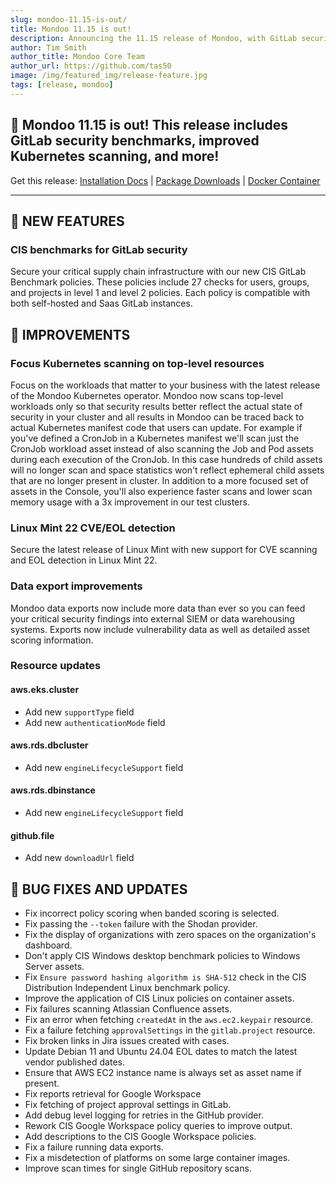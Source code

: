 ```yaml
---
slug: mondoo-11.15-is-out/
title: Mondoo 11.15 is out!
description: Announcing the 11.15 release of Mondoo, with GitLab security benchmarks, improved Kubernetes scanning, and more!
author: Tim Smith
author_title: Mondoo Core Team
author_url: https://github.com/tas50
image: /img/featured_img/release-feature.jpg
tags: [release, mondoo]
---
```


## 🥳 Mondoo 11.15 is out! This release includes GitLab security benchmarks, improved Kubernetes scanning, and more!

Get this release: [Installation Docs](https://mondoo.com/docs/cnspec/) | [Package Downloads](https://releases.mondoo.com/cnspec/) | [Docker Container](https://hub.docker.com/r/mondoo/cnspec)

---

## 🎉 NEW FEATURES

### CIS benchmarks for GitLab security

Secure your critical supply chain infrastructure with our new CIS GitLab Benchmark policies. These policies include 27 checks for users, groups, and projects in level 1 and level 2 policies. Each policy is compatible with both self-hosted and Saas GitLab instances.

## 🧹 IMPROVEMENTS

### Focus Kubernetes scanning on top-level resources

Focus on the workloads that matter to your business with the latest release of the Mondoo Kubernetes operator. Mondoo now scans top-level workloads only so that security results better reflect the actual state of security in your cluster and all results in Mondoo can be traced back to actual Kubernetes manifest code that users can update. For example if you've defined a CronJob in a Kubernetes manifest we'll scan just the CronJob workload asset instead of also scanning the Job and Pod assets during each execution of the CronJob. In this case hundreds of child assets will no longer scan and space statistics won't reflect ephemeral child assets that are no longer present in cluster. In addition to a more focused set of assets in the Console, you'll also experience faster scans and lower scan memory usage with a 3x improvement in our test clusters.

### Linux Mint 22 CVE/EOL detection

Secure the latest release of Linux Mint with new support for CVE scanning and EOL detection in Linux Mint 22.

### Data export improvements

Mondoo data exports now include more data than ever so you can feed your critical security findings into external SIEM or data warehousing systems. Exports now include vulnerability data as well as detailed asset scoring information.

### Resource updates

#### aws.eks.cluster

- Add new `supportType` field
- Add new `authenticationMode` field

#### aws.rds.dbcluster

- Add new `engineLifecycleSupport` field

#### aws.rds.dbinstance

- Add new `engineLifecycleSupport` field

#### github.file

- Add new `downloadUrl` field

## 🐛 BUG FIXES AND UPDATES

- Fix incorrect policy scoring when banded scoring is selected.
- Fix passing the `--token` failure with the Shodan provider.
- Fix the display of organizations with zero spaces on the organization's dashboard.
- Don't apply CIS Windows desktop benchmark policies to Windows Server assets.
- Fix `Ensure password hashing algorithm is SHA-512` check in the CIS Distribution Independent Linux benchmark policy.
- Improve the application of CIS Linux policies on container assets.
- Fix failures scanning Atlassian Confluence assets.
- Fix an error when fetching `createdAt` in the `aws.ec2.keypair` resource.
- Fix a failure fetching `approvalSettings` in the `gitlab.project` resource.
- Fix broken links in Jira issues created with cases.
- Update Debian 11 and Ubuntu 24.04 EOL dates to match the latest vendor published dates.
- Ensure that AWS EC2 instance name is always set as asset name if present.
- Fix reports retrieval for Google Workspace
- Fix fetching of project approval settings in GitLab.
- Add debug level logging for retries in the GitHub provider.
- Rework CIS Google Workspace policy queries to improve output.
- Add descriptions to the CIS Google Workspace policies.
- Fix a failure running data exports.
- Fix a misdetection of platforms on some large container images.
- Improve scan times for single GitHub repository scans.

